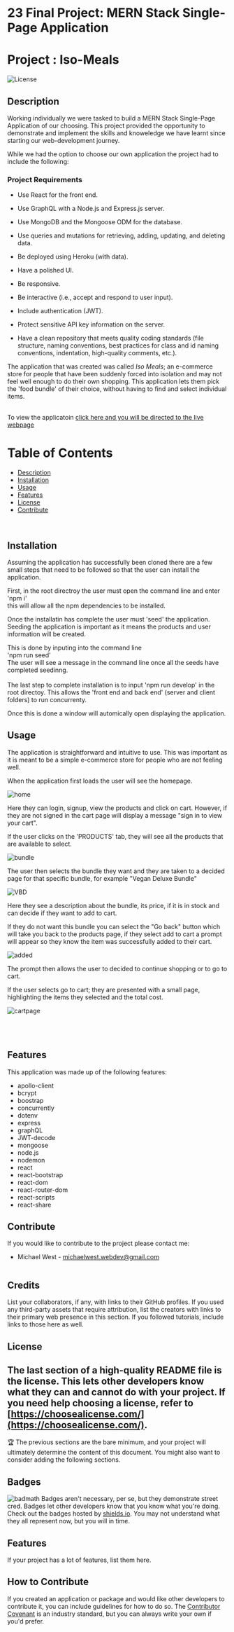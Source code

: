 # 23 Final Project: MERN Stack Single-Page Application 
# Project : Iso-Meals

![License](https://img.shields.io/badge/license-MIT-blue)

## Description
Working individually we were tasked to build a MERN Stack Single-Page Application of our choosing. This project provided the opportunity to demonstrate and implement the skills and knoweledge we have learnt since starting our web-development journey. 

While we had the option to choose our own application the project had to include the following: 
### Project Requirements

* Use React for the front end.

* Use GraphQL with a Node.js and Express.js server.

* Use MongoDB and the Mongoose ODM for the database.

* Use queries and mutations for retrieving, adding, updating, and deleting data.

* Be deployed using Heroku (with data).

* Have a polished UI.

* Be responsive.

* Be interactive (i.e., accept and respond to user input).

* Include authentication (JWT).

* Protect sensitive API key information on the server.

* Have a clean repository that meets quality coding standards (file structure, naming conventions, best practices for class and id naming conventions, indentation, high-quality comments, etc.).


The application that was created was called *Iso Meals*; an e-commerce store for people that have been suddenly forced into isolation and may not feel well enough to do their own shopping. This application lets them pick the 'food bundle' of their choice, without having to find and select individual items. 
<br>
<br> 

To view the applicatoin [click here and you will be directed to the live webpage](https://iso-meals.herokuapp.com/)


# Table of Contents
- [Description](#description)
- [Installation](#installation)
- [Usage](#usage)
- [Features](#features)
- [License](#license)
- [Contribute](#contribute)
<br>


## Installation
Assuming the application has successfully been cloned there are a few small steps that need to be followed so that the user can install the application. <br>

First, in the root directroy the user must open the command line and enter <br>
'npm i'
<br>
this will allow all the npm dependencies to be installed. 

Once the installatin has complete the user must 'seed' the application. Seeding the application is important as it means the products and user information will be created. <br> 

This is done by inputing into the command line <br>
'npm run seed' 
<br>
The user will see a message in the command line once all the seeds have completed seedinng. <br>
<br>
The last step to complete installation is to input 'npm run develop' in the root directoy. This allows the 'front end and back end' (server and client folders) to run concurrenty. 

Once this is done a window will automically open displaying the application. 



## Usage

The application is straightforward and intuitive to use. This was important as it is meant to be a simple e-commerce store for people who are not feeling well. 

When the application first loads the user will see the homepage. 

![home](/client/public/images/home.png)

Here they can login, signup, view the products and click on cart. However, if they are not signed in the cart page will display a message "sign in to view your cart". 

If the user clicks on the 'PRODUCTS' tab, they will see all the products that are available to select. 

![bundle](/client/public//images/bundle.png)

The user then selects the bundle they want and they are taken to a decided page for that specific bundle, for example "Vegan Deluxe Bundle" 

![VBD](/client/public/images/VDB.png)

Here they see a description about the bundle, its price, if it is in stock and can decide if they want to add to cart. 

If they do not want this bundle you can select the "Go back" button which will take you back to the products page, if they select add to cart a prompt will appear so they know the item was successfully added to their cart.

![added](/client/public/images/added.png)

The prompt then allows the user to decided to continue shopping or to go to cart. 

If the user selects go to cart; they are presented with a small page, highlighting the items they selected and the total cost. 

![cartpage](/client/public/images/cartpage.png) 
<br>
<br>
<br>
<br>

## Features
This application was made up of the following features: 
- apollo-client
- bcrypt
- boostrap
- concurrently 
- dotenv
- express
- graphQL
- JWT-decode
- mongoose
- node.js
- nodemon 
- react
- react-bootstrap
- react-dom
- react-router-dom
- react-scripts
- react-share


## Contribute
If you would like to contribute to the project please contact me: 
- Michael West - michaelwest.webdev@gmail.com


    ```
## Credits
List your collaborators, if any, with links to their GitHub profiles.
If you used any third-party assets that require attribution, list the creators with links to their primary web presence in this section.
If you followed tutorials, include links to those here as well.
## License
The last section of a high-quality README file is the license. This lets other developers know what they can and cannot do with your project. If you need help choosing a license, refer to [https://choosealicense.com/](https://choosealicense.com/).
---
🏆 The previous sections are the bare minimum, and your project will ultimately determine the content of this document. You might also want to consider adding the following sections.
## Badges
![badmath](https://img.shields.io/github/languages/top/nielsenjared/badmath)
Badges aren't necessary, per se, but they demonstrate street cred. Badges let other developers know that you know what you're doing. Check out the badges hosted by [shields.io](https://shields.io/). You may not understand what they all represent now, but you will in time.
## Features
If your project has a lot of features, list them here.
## How to Contribute
If you created an application or package and would like other developers to contribute it, you can include guidelines for how to do so. The [Contributor Covenant](https://www.contributor-covenant.org/) is an industry standard, but you can always write your own if you'd prefer.
